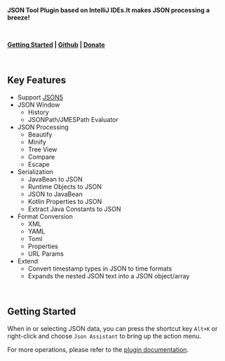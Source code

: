 **JSON Tool Plugin based on IntelliJ IDEs.It makes JSON processing a breeze!**

<br/>

**[Getting Started](https://json.memoryzy.cn/overview) | 
[Github](https://github.com/MemoryZy/Json-Assistant) | 
[Donate](https://json.memoryzy.cn/support)**

<br/>

## Key Features
- Support [JSON5](https://json5.org/)
- JSON Window
  - History
  - JSONPath/JMESPath Evaluator
- JSON Processing
  - Beautify
  - Minify
  - Tree View
  - Compare
  - Escape
- Serialization
  - JavaBean to JSON
  - Runtime Objects to JSON
  - JSON to JavaBean
  - Kotlin Properties to JSON
  - Extract Java Constants to JSON
- Format Conversion
  - XML
  - YAML
  - Toml
  - Properties
  - URL Params
- Extend
  - Convert timestamp types in JSON to time formats
  - Expands the nested JSON text into a JSON object/array

<br/>

## Getting Started
When in or selecting JSON data, you can press the shortcut key `Alt+K` or right-click and choose `Json Assistant` to bring up the action menu.

For more operations, please refer to the [plugin documentation](https://json.memoryzy.cn/overview).